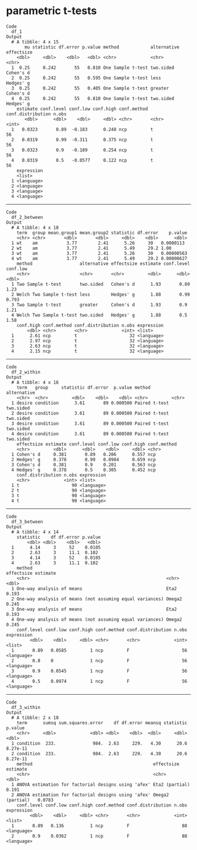 #  parametric t-tests

    Code
      df_1
    Output
      # A tibble: 4 x 15
           mu statistic df.error p.value method            alternative effectsize
        <dbl>     <dbl>    <dbl>   <dbl> <chr>             <chr>       <chr>     
      1  0.25     0.242       55   0.810 One Sample t-test two.sided   Cohen's d 
      2  0.25     0.242       55   0.595 One Sample t-test less        Hedges' g 
      3  0.25     0.242       55   0.405 One Sample t-test greater     Cohen's d 
      4  0.25     0.242       55   0.810 One Sample t-test two.sided   Hedges' g 
        estimate conf.level conf.low conf.high conf.method conf.distribution n.obs
           <dbl>      <dbl>    <dbl>     <dbl> <chr>       <chr>             <int>
      1   0.0323       0.89  -0.183      0.248 ncp         t                    56
      2   0.0319       0.99  -0.311      0.375 ncp         t                    56
      3   0.0323       0.9   -0.189      0.254 ncp         t                    56
      4   0.0319       0.5   -0.0577     0.122 ncp         t                    56
        expression
        <list>    
      1 <language>
      2 <language>
      3 <language>
      4 <language>

---

    Code
      df_2_between
    Output
      # A tibble: 4 x 18
        term  group mean.group1 mean.group2 statistic df.error    p.value
        <chr> <chr>       <dbl>       <dbl>     <dbl>    <dbl>      <dbl>
      1 wt    am           3.77        2.41      5.26     30   0.0000113 
      2 wt    am           3.77        2.41      5.49     29.2 1.00      
      3 wt    am           3.77        2.41      5.26     30   0.00000563
      4 wt    am           3.77        2.41      5.49     29.2 0.00000627
        method                  alternative effectsize estimate conf.level conf.low
        <chr>                   <chr>       <chr>         <dbl>      <dbl>    <dbl>
      1 Two Sample t-test       two.sided   Cohen's d      1.93       0.89    1.23 
      2 Welch Two Sample t-test less        Hedges' g      1.88       0.99    0.793
      3 Two Sample t-test       greater     Cohen's d      1.93       0.9     1.21 
      4 Welch Two Sample t-test two.sided   Hedges' g      1.88       0.5     1.58 
        conf.high conf.method conf.distribution n.obs expression
            <dbl> <chr>       <chr>             <int> <list>    
      1      2.61 ncp         t                    32 <language>
      2      2.97 ncp         t                    32 <language>
      3      2.63 ncp         t                    32 <language>
      4      2.15 ncp         t                    32 <language>

---

    Code
      df_2_within
    Output
      # A tibble: 4 x 16
        term   group     statistic df.error  p.value method        alternative
        <chr>  <chr>         <dbl>    <dbl>    <dbl> <chr>         <chr>      
      1 desire condition      3.61       89 0.000500 Paired t-test two.sided  
      2 desire condition      3.61       89 0.000500 Paired t-test two.sided  
      3 desire condition      3.61       89 0.000500 Paired t-test two.sided  
      4 desire condition      3.61       89 0.000500 Paired t-test two.sided  
        effectsize estimate conf.level conf.low conf.high conf.method
        <chr>         <dbl>      <dbl>    <dbl>     <dbl> <chr>      
      1 Cohen's d     0.381       0.89   0.206      0.557 ncp        
      2 Hedges' g     0.378       0.99   0.0984     0.659 ncp        
      3 Cohen's d     0.381       0.9    0.201      0.563 ncp        
      4 Hedges' g     0.378       0.5    0.305      0.452 ncp        
        conf.distribution n.obs expression
        <chr>             <int> <list>    
      1 t                    90 <language>
      2 t                    90 <language>
      3 t                    90 <language>
      4 t                    90 <language>

---

    Code
      df_3_between
    Output
      # A tibble: 4 x 14
        statistic    df df.error p.value
            <dbl> <dbl>    <dbl>   <dbl>
      1      4.14     3     52    0.0105
      2      2.63     3     11.1  0.102 
      3      4.14     3     52    0.0105
      4      2.63     3     11.1  0.102 
        method                                                   effectsize estimate
        <chr>                                                    <chr>         <dbl>
      1 One-way analysis of means                                Eta2          0.193
      2 One-way analysis of means (not assuming equal variances) Omega2        0.245
      3 One-way analysis of means                                Eta2          0.193
      4 One-way analysis of means (not assuming equal variances) Omega2        0.245
        conf.level conf.low conf.high conf.method conf.distribution n.obs expression
             <dbl>    <dbl>     <dbl> <chr>       <chr>             <int> <list>    
      1       0.89   0.0585         1 ncp         F                    56 <language>
      2       0.8    0              1 ncp         F                    56 <language>
      3       0.9    0.0545         1 ncp         F                    56 <language>
      4       0.5    0.0974         1 ncp         F                    56 <language>

---

    Code
      df_3_within
    Output
      # A tibble: 2 x 18
        term      sumsq sum.squares.error    df df.error meansq statistic  p.value
        <chr>     <dbl>             <dbl> <dbl>    <dbl>  <dbl>     <dbl>    <dbl>
      1 condition  233.              984.  2.63     229.   4.30      20.6 8.27e-11
      2 condition  233.              984.  2.63     229.   4.30      20.6 8.27e-11
        method                                              effectsize       estimate
        <chr>                                               <chr>               <dbl>
      1 ANOVA estimation for factorial designs using 'afex' Eta2 (partial)     0.191 
      2 ANOVA estimation for factorial designs using 'afex' Omega2 (partial)   0.0783
        conf.level conf.low conf.high conf.method conf.distribution n.obs expression
             <dbl>    <dbl>     <dbl> <chr>       <chr>             <int> <list>    
      1       0.89   0.136          1 ncp         F                    88 <language>
      2       0.9    0.0362         1 ncp         F                    88 <language>

